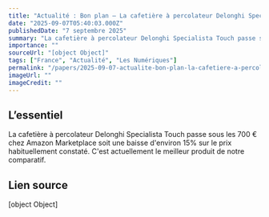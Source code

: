```yaml
---
title: "Actualité : Bon plan – La cafetière à percolateur Delonghi Specialista Touch \"5 étoiles\" à 667,81 € (-15%)"
date: "2025-09-07T05:40:03.000Z"
publishedDate: "7 septembre 2025"
summary: "La cafetière à percolateur Delonghi Specialista Touch passe sous les 700 € chez Amazon Marketplace soit une baisse d'environ 15% sur le prix habituellement constaté. C'est actuellement le meilleur produit de notre comparatif."
importance: ""
sourceUrl: "[object Object]"
tags: ["France", "Actualité", "Les Numériques"]
permalink: "/papers/2025-09-07-actualite-bon-plan-la-cafetiere-a-percolateur-delonghi-specialista-touch-5-etoiles-a-66781-euro-15percent"
imageUrl: ""
imageCredit: ""
---
```


## L’essentiel

La cafetière à percolateur Delonghi Specialista Touch passe sous les 700 € chez Amazon Marketplace soit une baisse d'environ 15% sur le prix habituellement constaté. C'est actuellement le meilleur produit de notre comparatif.

## Lien source

[object Object]

